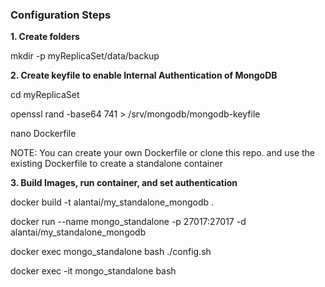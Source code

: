 ### Configuration Steps

**1. Create folders**

mkdir -p myReplicaSet/data/backup

**2. Create keyfile to enable Internal Authentication of MongoDB**

cd myReplicaSet

openssl rand -base64 741 > /srv/mongodb/mongodb-keyfile

nano Dockerfile

NOTE: You can create your own Dockerfile or clone this repo. and use the existing Dockerfile to create a standalone container

**3. Build Images, run container, and set authentication**

docker build -t alantai/my_standalone_mongodb .

docker run --name mongo_standalone -p 27017:27017 -d alantai/my_standalone_mongodb

docker exec mongo_standalone bash ./config.sh

docker exec -it mongo_standalone bash
